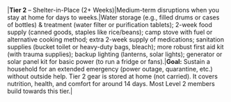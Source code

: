 |**Tier 2** – Shelter-in-Place (2+ Weeks)|Medium-term disruptions when you stay at home for days to weeks.|Water storage (e.g., filled drums or cases of bottles) & treatment (water filter or purification tablets); 2-week food supply (canned goods, staples like rice/beans); camp stove with fuel or alternative cooking method; extra 2-week supply of medications; sanitation supplies (bucket toilet or heavy-duty bags, bleach); more robust first aid kit (with trauma supplies); backup lighting (lanterns, solar lights); generator or solar panel kit for basic power (to run a fridge or fans).|**Goal:** Sustain a household for an extended emergency (power outage, quarantine, etc.) without outside help. Tier 2 gear is stored at home (not carried). It covers nutrition, health, and comfort for around 14 days. Most Level 2 members build towards this tier.|